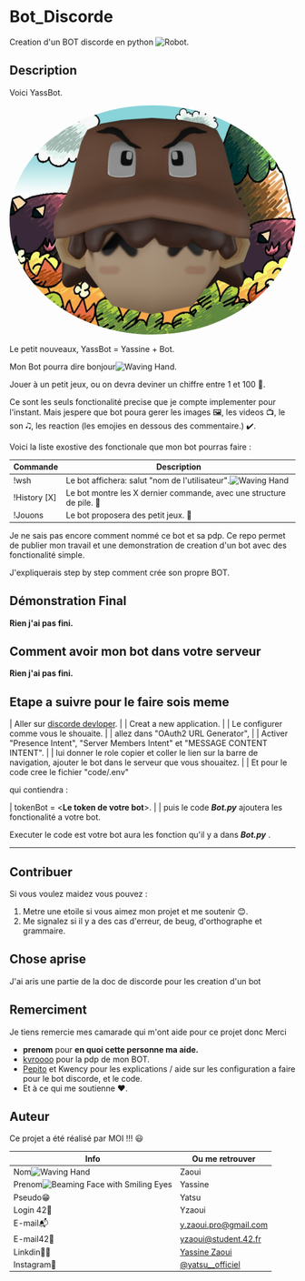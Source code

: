 # Bot_Discorde

Creation d'un BOT discorde en python <img src="https://raw.githubusercontent.com/Tarikul-Islam-Anik/Animated-Fluent-Emojis/master/Emojis/Smilies/Robot.png" alt="Robot" width="25" height="25" />.

## Description

Voici YassBot.

<p align="center">
  <img src="img/Yasbot_PDP.jpg" alt="YassBot photo de profil" style="border-radius: 50%;">
</p>

Le petit nouveaux, YassBot = Yassine + Bot.

Mon Bot pourra dire bonjour<img src="https://raw.githubusercontent.com/Tarikul-Islam-Anik/Animated-Fluent-Emojis/master/Emojis/Hand%20gestures/Waving%20Hand.png" alt="Waving Hand" width="25" height="25" />.

Jouer à un petit jeux, ou on devra deviner un chiffre entre 1 et 100 🎲.

Ce sont les seuls fonctionalité precise que je compte implementer pour l'instant.
Mais jespere que bot poura gerer les images 🖼️, les videos 📺, le son 🎝, les reaction (les emojies en dessous des commentaire.) ✔️.

Voici la liste exostive des fonctionale que mon bot pourras faire :

| Commande           | Description                                                          |
| ------------------ | -------------------------------------------------------------------- |
| !wsh             | Le bot affichera: salut "nom de l'utilisateur".<img src="https://raw.githubusercontent.com/Tarikul-Islam-Anik/Animated-Fluent-Emojis/master/Emojis/Hand%20gestures/Waving%20Hand.png" alt="Waving Hand" width="25" height="25" />                      |
| !History [X]       | Le bot montre les X dernier commande, avec une structure de pile. 📅   |
| !Jouons            | Le bot proposera des petit jeux. 🎴                                      |

Je ne sais pas encore comment nommé ce bot et sa pdp.
Ce repo permet de publier mon travail et une demonstration de creation d'un bot avec des fonctionalité simple.

J'expliquerais step by step comment crée son propre BOT.

## Démonstration Final

**Rien j'ai pas fini.**

## Comment avoir mon bot dans votre serveur

**Rien j'ai pas fini.**

## Etape a suivre pour le faire sois meme

| Aller sur [discorde devloper](https://discord.com/developers/applications).
|
| Creat a new application.
|
| Le configurer comme vous le shouaite.
|
| allez dans "OAuth2 URL Generator",
|
| Activer "Presence Intent", "Server Members Intent" et "MESSAGE CONTENT INTENT".
|
| lui donner le role copier et coller le lien sur la barre de navigation, ajouter le bot dans le serveur que vous shouaitez.
|
| Et pour le code cree le fichier "code/.env"

qui contiendra :

| tokenBot = <**Le token de votre bot**>.
|
| puis le code ***Bot.py*** ajoutera les fonctionalité a votre bot.

Executer le code est votre bot aura les fonction qu'il y a dans ***Bot.py*** .

---

## Contribuer

Si vous voulez maidez vous pouvez :

1. Metre une etoile si vous aimez mon projet et me soutenir 😊.
2. Me signalez si il y a des cas d'erreur, de beug, d'orthographe et grammaire.

## Chose aprise

J'ai aris une partie de la doc de discorde pour les creation d'un bot

## Remerciment

Je tiens remercie mes camarade qui m'ont aide pour ce projet donc Merci

- **prenom** pour **en quoi cette personne ma aide.**
- [kvroooo](https://github.com/kvroooo) pour la pdp de mon BOT.
- [Pepito](https://github.com/PepitoMercurio) et Kwency pour les explications / aide sur les configuration a faire pour le bot discorde,
et le code.
- Et à ce qui me soutienne :heart:.

## Auteur

Ce projet a été réalisé par MOI !!! :smiley:

| Info          | Ou me retrouver                                                      |
| ------------- | -------------------------------------------------------------------- |
| Nom<img src="https://raw.githubusercontent.com/Tarikul-Islam-Anik/Animated-Fluent-Emojis/master/Emojis/Hand%20gestures/Waving%20Hand.png" alt="Waving Hand" width="25" height="25" />         | Zaoui                                                                |
| Prenom<img src="https://raw.githubusercontent.com/Tarikul-Islam-Anik/Animated-Fluent-Emojis/master/Emojis/Smilies/Beaming%20Face%20with%20Smiling%20Eyes.png" alt="Beaming Face with Smiling Eyes" width="25" height="25" />      | Yassine                                                              |
| Pseudo😁      | Yatsu                                                                |
| Login 42🏫    | Yzaoui                                                               |
| E-mail📬      | y.zaoui.pro@gmail.com                                                |
| E-mail42📩    | yzaoui@student.42.fr                                                 |
| Linkdin👨‍💻     | [Yassine Zaoui](https://www.linkedin.com/in/yassine-zaoui-23b005229/)|
| Instagram📸   | [@yatsu__officiel](https://www.instagram.com/yatsu__officiel/)       |
